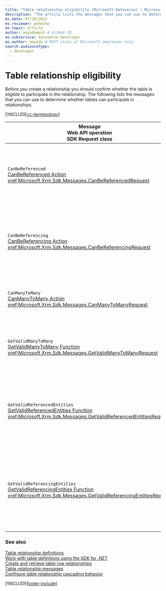```yaml
---
title: "Table relationship eligibility (Microsoft Dataverse) | Microsoft Docs" # Intent and product brand in a unique string of 43-59 chars including spaces
description: "The article lists the messages that you can use to determine whether tables can participate in relationships" # 115-145 characters including spaces. This abstract displays in the search result.
ms.date: 07/20/2023
ms.reviewer: pehecke
ms.topic: article
author: mayadumesh # GitHub ID
ms.subservice: dataverse-developer
ms.author: mayadu # MSFT alias of Microsoft employees only
search.audienceType: 
  - developer
---
```

# Table relationship eligibility

Before you create a relationship you should confirm whether the table is eligible to participate in the relationship. The following lists the messages that you can use to determine whether tables can participate in relationships.  

[!INCLUDE[cc-terminology](includes/cc-terminology.md)]
  
|Message<br />Web API operation<br />SDK Request class|Description|
|-------------|-----------------|
|`CanBeReferenced`</br>[CanBeReferenced Action](xref:Microsoft.Dynamics.CRM.CanBeReferenced)<br /><xref:Microsoft.Xrm.Sdk.Messages.CanBeReferencedRequest>|Checks whether the specified table can be the primary table (one) in a one-to-many relationship.|
|`CanBeReferencing`</br>[CanBeReferencing Action](xref:Microsoft.Dynamics.CRM.CanBeReferencing)<br /><xref:Microsoft.Xrm.Sdk.Messages.CanBeReferencingRequest>|Checks whether the specified table can be the referencing table (many) in a one-to-many relationship.|
|`CanManyToMany`</br>[CanManyToMany Action](xref:Microsoft.Dynamics.CRM.CanManyToMany)<br /><xref:Microsoft.Xrm.Sdk.Messages.CanManyToManyRequest>|Checks whether the table can participate in a many-to-many relationship.|
|`GetValidManyToMany`</br>[GetValidManyToMany Function](xref:Microsoft.Dynamics.CRM.GetValidManyToMany)<br /><xref:Microsoft.Xrm.Sdk.Messages.GetValidManyToManyRequest>|Returns the set of tables that can participate in a many-to-many relationship.|
|`GetValidReferencedEntities`</br>[GetValidReferencedEntities Function](xref:Microsoft.Dynamics.CRM.GetValidReferencedEntities)<br /><xref:Microsoft.Xrm.Sdk.Messages.GetValidReferencedEntitiesRequest>|Returns the set of tables that are valid as the primary table (one) from the specified table in a one-to-many relationship.|
|`GetValidReferencingEntities`</br>[GetValidReferencingEntities Function](xref:Microsoft.Dynamics.CRM.GetValidReferencingEntities)<br /><xref:Microsoft.Xrm.Sdk.Messages.GetValidReferencingEntitiesRequest>|Returns the set of tables that are valid as the related table (many) to the specified table in a one-to-many relationship.|
  
### See also

[Table relationship definitions](entity-relationship-metadata.md)   
[Work with table definitions using the SDK for .NET](org-service/work-with-metadata.md)   
[Create and retrieve table row relationships](org-service/metadata-relationshipmetadata.md)   
[Table relationship messages](entity-relationship-metadata-messages.md)   
[Configure table relationship cascading behavior](configure-entity-relationship-cascading-behavior.md)   


[!INCLUDE[footer-include](../../includes/footer-banner.md)]
